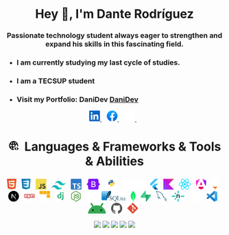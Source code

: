 <body>
    <div class="container">
        <div align="center">
            <h1>Hey 👋, I'm Dante Rodríguez</h1>
        </div>
        <h3 class="intro" align="center">Passionate technology student always eager to strengthen and expand his skills
            in this fascinating
            field.
        </h3>
    </div>
    <div class="info">
        <!-- cards terminal -->
        <div class="card__content">
            <ul>
                <li>
                    <h3>I am currently studying my last cycle of studies.</h3>
                </li>
                <li>
                    <h3>I am a TECSUP student</h3>
                </li>
              <li>
                <h3>Visit my Portfolio: DaniDev <a href="https://portfolio-2-danidev.vercel.app/">DaniDev</a> </h3>
              </li>
            </ul>
        </div>
    </div>
    <!-- Social media -->
    <div class="social" align="center">
        <nav align="center">
            <a href="https://www.linkedin.com/in/dante-samuel-rodriguez-chambi-444041279/">
                <img title="linkedin" height="25" src="images/linkedin.svg">
            </a>&nbsp;&nbsp;
            <a href="https://www.facebook.com/profile.php?id=100041512209159">
                <img title="facebook" height="25" src="images/facebook.svg">
            </a>&nbsp;&nbsp;
            <a href="https://www.instagram.com/dantesamuelrodriguez/">
                <img title="instagram" height="25" src="images/instagram.svg">
            </a>&nbsp;&nbsp;
        </nav>
    </div>
    <div class="skills">
        <div class="skills-title">
            <h1 align="center"><img title="html" height="25" src="images/skills.svg">&nbsp;&nbsp;Languages & Frameworks & Tools & Abilities</h1>
        </div>
        <div align="center">
            <nav align="center">
                <img title="html" height="25" src="images/html.svg">&nbsp;&nbsp;
                <img title="css" height="25" src="images/css.svg">&nbsp;&nbsp;
                <img title="javascript" height="25" src="images/javascript.svg">&nbsp;&nbsp;
                <img title="tailwind" height="20" src="images/tailwind.svg">&nbsp;&nbsp;
                <img title="typerscript" height="25" src="images/typerscript.svg">&nbsp;&nbsp;
                <img title="bootstrap" height="25" src="images/bootstrap.svg">&nbsp;&nbsp;
                <img title="python" height="30" src="images/python.svg">&nbsp;&nbsp;
                <img title="php" height="25" src="images/php.svg">&nbsp;&nbsp;
                <img title="flutter" height="25" src="images/flutter.svg">&nbsp;&nbsp;
                <img title="kotlin" height="25" src="images/kotlin.svg">&nbsp;&nbsp;
                <img title="react" height="25" src="images/react.svg">&nbsp;&nbsp;
                <img title="angular" height="25" src="images/angular.svg">&nbsp;&nbsp;
                <img title="astro" height="25" src="images/astro.svg">&nbsp;&nbsp;
                <img title="nextjs" height="25" src="images/nextjs.svg">&nbsp;&nbsp;
                <img title="npm" height="25" src="images/npm.svg">&nbsp;&nbsp;
                <img title="pnpm" height="25" src="images/pnpm.svg">&nbsp;&nbsp;
                <img title="django" height="25" src="images/django.svg">&nbsp;&nbsp;
                <img title="node" height="25" src="images/node.svg">&nbsp;&nbsp;
                <img title="express" height="25" src="images/express.svg">&nbsp;&nbsp;
                <img title="sql" height="25" src="images/sqllite.svg">&nbsp;&nbsp;
                <img title="mongo" height="25" src="images/mngodb.svg">&nbsp;&nbsp;
                <img title="supa" height="25" src="images/supabase.svg">&nbsp;&nbsp;
                <img title="mysql" height="25" src="images/mysql.svg">&nbsp;&nbsp;
                <img title="nelify" height="25" src="images/netlify.svg">&nbsp;&nbsp;
                <img title="vercel" height="25" src="images/vercel.svg">&nbsp;&nbsp;
                <img title="vscode" height="25" src="images/vscode.svg">&nbsp;&nbsp;
                <img title="android" height="25" src="images/android.svg">&nbsp;&nbsp;
                <img title="github" height="25" src="images/github.svg">&nbsp;&nbsp;
                <img title="git" height="25" src="images/git.svg">&nbsp;&nbsp;
            </nav>
        </div>
    </div>    

<div align="center">

![](http://github-profile-summary-cards.vercel.app/api/cards/profile-details?username=DanniDevv&theme=onedark)
![](http://github-profile-summary-cards.vercel.app/api/cards/repos-per-language?username=DanniDevv&theme=onedark)
![](http://github-profile-summary-cards.vercel.app/api/cards/most-commit-language?username=DanniDevv&theme=onedark)
![](http://github-profile-summary-cards.vercel.app/api/cards/stats?username=DanniDevv&theme=onedark)
![](http://github-profile-summary-cards.vercel.app/api/cards/productive-time?username=DanniDevv&theme=onedark&utcOffset=8)    
</div>
